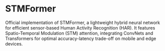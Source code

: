 # STMFormer
Official implementation of STMFormer, a lightweight hybrid neural network for efficient sensor-based Human Activity Recognition (HAR). It features Spatio-Temporal Modulation (STM) attention, integrating ConvNets and Transformers for optimal accuracy-latency trade-off on mobile and edge devices.
